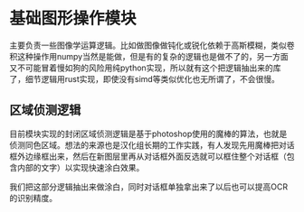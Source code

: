 # 基础图形操作模块

主要负责一些图像学运算逻辑。比如做图像做钝化或锐化依赖于高斯模糊，类似卷积这种操作用numpy当然是能做，但是有的复杂的逻辑也是做不了的，另一方面又不可能冒着慢如狗的风险用纯python实现，所以就有这个把逻辑抽出来的库了，细节逻辑用rust实现，即使没有simd等类似优化也无所谓了，不会很慢。

## 区域侦测逻辑

目前模块实现的封闭区域侦测逻辑是基于photoshop使用的魔棒的算法，也就是侦测同色区域。想法的来源也是汉化组长期的工作实践，有人发现先用魔棒把对话框外边缘框出来，然后在新图层里再从对话框外面反选就可以框住整个对话框（包含内部的文字）以实现快速涂白效果。

我们把这部分逻辑抽出来做涂白，同时对话框单独拿出来了以后也可以提高OCR的识别精度。